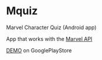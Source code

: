# Mquiz
Marvel Character Quiz (Android app)

App that works with the [Marvel API](https://developer.marvel.com/)



[DEMO](https://play.google.com/store/apps/details?id=ratio.com.marvelQ) on GooglePlayStore